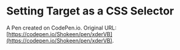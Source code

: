 # Setting Target as a CSS Selector

A Pen created on CodePen.io. Original URL: [https://codepen.io/Shokeen/pen/xderVB](https://codepen.io/Shokeen/pen/xderVB).


